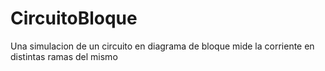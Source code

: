 # CircuitoBloque
Una simulacion de un circuito en diagrama de bloque mide la corriente en distintas ramas del mismo
